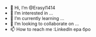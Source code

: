 - 👋 Hi, I’m @Erasyl1414
- 👀 I’m interested in ...
- 🌱 I’m currently learning ...
- 💞️ I’m looking to collaborate on ...
- 📫 How to reach me :Linkedln ера бро 

<!---
Erasyl1414/Erasyl1414 is a ✨ special ✨ repository because its `README.md` (this file) appears on your GitHub profile.
You can click the Preview link to take a look at your changes.
--->
